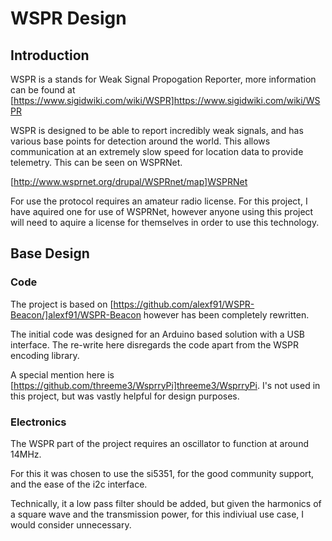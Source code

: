 # WSPR Design

## Introduction

WSPR is a stands for Weak Signal Propogation Reporter, more information can be found at [https://www.sigidwiki.com/wiki/WSPR]https://www.sigidwiki.com/wiki/WSPR

WSPR is designed to be able to report incredibly weak signals, and has various base points for detection around the world. This allows communication at an extremely slow speed for location data to provide telemetry. This can be seen on WSPRNet.

[http://www.wsprnet.org/drupal/WSPRnet/map]WSPRNet

For use the protocol requires an amateur radio license. For this project, I have  aquired one for use of WSPRNet, however anyone using this project will need to aquire a license for themselves in order to use this technology.

## Base Design

### Code

The project is based on [https://github.com/alexf91/WSPR-Beacon/]alexf91/WSPR-Beacon however has been completely rewritten.

The initial code was designed for an Arduino based solution with a USB interface. The re-write here disregards the code apart from the WSPR encoding library.

A special mention here is [https://github.com/threeme3/WsprryPi]threeme3/WsprryPi. I's not used in this project, but was vastly helpful for design purposes. 

### Electronics

The WSPR part of the project requires an oscillator to function at around 14MHz. 

For this it was chosen to use the si5351, for the good community support, and the ease of the i2c interface.

Technically, it a low pass filter should be added, but given the harmonics of a square wave and the transmission power, for this indiviual use case, I would consider unnecessary.